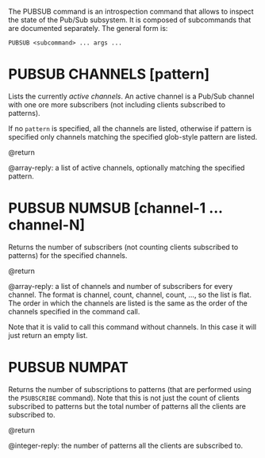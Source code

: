 The PUBSUB command is an introspection command that allows to inspect the state
of the Pub/Sub subsystem.
It is composed of subcommands that are documented separately.
The general form is:

```
PUBSUB <subcommand> ... args ...
```

# PUBSUB CHANNELS [pattern]

Lists the currently _active channels_.
An active channel is a Pub/Sub channel with one ore more subscribers (not
including clients subscribed to patterns).

If no `pattern` is specified, all the channels are listed, otherwise if pattern
is specified only channels matching the specified glob-style pattern are listed.

@return

@array-reply: a list of active channels, optionally matching the specified
pattern.

# PUBSUB NUMSUB [channel-1 ... channel-N]

Returns the number of subscribers (not counting clients subscribed to patterns)
for the specified channels.

@return

@array-reply: a list of channels and number of subscribers for every channel.
The format is channel, count, channel, count, ..., so the list is flat.
The order in which the channels are listed is the same as the order of the
channels specified in the command call.

Note that it is valid to call this command without channels.
In this case it will just return an empty list.

# PUBSUB NUMPAT

Returns the number of subscriptions to patterns (that are performed using the
`PSUBSCRIBE` command).
Note that this is not just the count of clients subscribed to patterns but the
total number of patterns all the clients are subscribed to.

@return

@integer-reply: the number of patterns all the clients are subscribed to.
